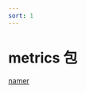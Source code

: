 ```yaml
---
sort: 1
---
```


# metrics 包

[namer](https://232425wxy.github.io/chainer/Chinese/packages/common/metrics/2.namer.html)